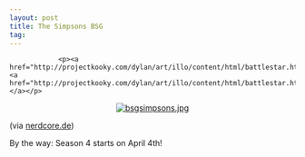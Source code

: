 ```yaml
---
layout: post
title: The Simpsons BSG
tag: 
---
```



                <p><a href="http://projectkooky.com/dylan/art/illo/content/html/battlestar.html"><a href="http://projectkooky.com/dylan/art/illo/content/html/battlestar.html">http://projectkooky.com/dylan/art/illo/content/html/battlestar.html</a></a></p>
<div style="text-align:center"><a href='/uploads/2008/03/bsgsimpsons.jpg' title='bsgsimpsons.jpg'><img src='/uploads/2008/03/bsgsimpsons.thumbnail.jpg' alt='bsgsimpsons.jpg' /></a></div>
<p>(via <a href="http://www.nerdcore.de/wp/2008/03/25/battlestar-galactica-simpsonized/">nerdcore.de</a>)</p>
<p>By the way: Season 4 starts on April 4th!</p>
            
